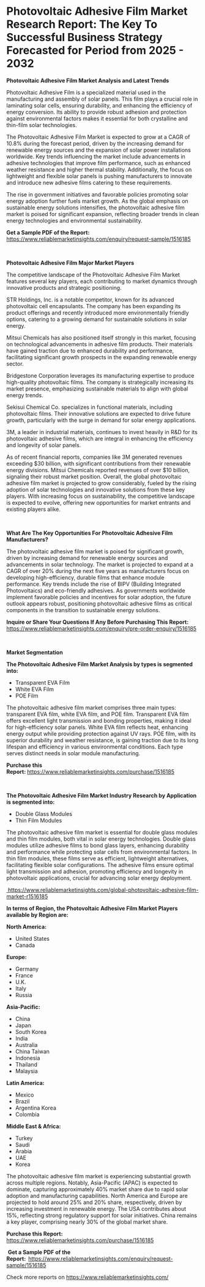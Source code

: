 <p><h1>Photovoltaic Adhesive Film Market Research Report: The Key To Successful Business Strategy Forecasted for Period from 2025 - 2032</h1></p><p><strong>Photovoltaic Adhesive Film Market Analysis and Latest Trends</strong></p>
<p><p>Photovoltaic Adhesive Film is a specialized material used in the manufacturing and assembly of solar panels. This film plays a crucial role in laminating solar cells, ensuring durability, and enhancing the efficiency of energy conversion. Its ability to provide robust adhesion and protection against environmental factors makes it essential for both crystalline and thin-film solar technologies.</p><p>The Photovoltaic Adhesive Film Market is expected to grow at a CAGR of 10.8% during the forecast period, driven by the increasing demand for renewable energy sources and the expansion of solar power installations worldwide. Key trends influencing the market include advancements in adhesive technologies that improve film performance, such as enhanced weather resistance and higher thermal stability. Additionally, the focus on lightweight and flexible solar panels is pushing manufacturers to innovate and introduce new adhesive films catering to these requirements.</p><p>The rise in government initiatives and favorable policies promoting solar energy adoption further fuels market growth. As the global emphasis on sustainable energy solutions intensifies, the photovoltaic adhesive film market is poised for significant expansion, reflecting broader trends in clean energy technologies and environmental sustainability.</p></p>
<p><strong>Get a Sample PDF of the Report:&nbsp;</strong> <a href="https://www.reliablemarketinsights.com/enquiry/request-sample/1516185?utm_campaign=3164&utm_medium=2&utm_source=Github&utm_content=ia&utm_term=29032025&utm_id=photovoltaic-adhesive-film">https://www.reliablemarketinsights.com/enquiry/request-sample/1516185</a></p>
<p>&nbsp;</p>
<p><strong>Photovoltaic Adhesive Film Major Market Players</strong></p>
<p><p>The competitive landscape of the Photovoltaic Adhesive Film Market features several key players, each contributing to market dynamics through innovative products and strategic positioning. </p><p>STR Holdings, Inc. is a notable competitor, known for its advanced photovoltaic cell encapsulants. The company has been expanding its product offerings and recently introduced more environmentally friendly options, catering to a growing demand for sustainable solutions in solar energy.</p><p>Mitsui Chemicals has also positioned itself strongly in this market, focusing on technological advancements in adhesive film products. Their materials have gained traction due to enhanced durability and performance, facilitating significant growth prospects in the expanding renewable energy sector.</p><p>Bridgestone Corporation leverages its manufacturing expertise to produce high-quality photovoltaic films. The company is strategically increasing its market presence, emphasizing sustainable materials to align with global energy trends.</p><p>Sekisui Chemical Co. specializes in functional materials, including photovoltaic films. Their innovative solutions are expected to drive future growth, particularly with the surge in demand for solar energy applications.</p><p>3M, a leader in industrial materials, continues to invest heavily in R&D for its photovoltaic adhesive films, which are integral in enhancing the efficiency and longevity of solar panels.</p><p>As of recent financial reports, companies like 3M generated revenues exceeding $30 billion, with significant contributions from their renewable energy divisions. Mitsui Chemicals reported revenues of over $10 billion, signaling their robust market position. Overall, the global photovoltaic adhesive film market is projected to grow considerably, fueled by the rising adoption of solar technologies and innovative solutions from these key players. With increasing focus on sustainability, the competitive landscape is expected to evolve, offering new opportunities for market entrants and existing players alike.</p></p>
<p>&nbsp;</p>
<p><strong>What Are The Key Opportunities For Photovoltaic Adhesive Film Manufacturers?</strong></p>
<p><p>The photovoltaic adhesive film market is poised for significant growth, driven by increasing demand for renewable energy sources and advancements in solar technology. The market is projected to expand at a CAGR of over 20% during the next five years as manufacturers focus on developing high-efficiency, durable films that enhance module performance. Key trends include the rise of BIPV (Building Integrated Photovoltaics) and eco-friendly adhesives. As governments worldwide implement favorable policies and incentives for solar adoption, the future outlook appears robust, positioning photovoltaic adhesive films as critical components in the transition to sustainable energy solutions.</p></p>
<p><strong>Inquire or Share Your Questions If Any Before Purchasing This Report:</strong> <a href="https://www.reliablemarketinsights.com/enquiry/pre-order-enquiry/1516185?utm_campaign=3164&utm_medium=2&utm_source=Github&utm_content=ia&utm_term=29032025&utm_id=photovoltaic-adhesive-film">https://www.reliablemarketinsights.com/enquiry/pre-order-enquiry/1516185</a></p>
<p>&nbsp;</p>
<p><strong>Market Segmentation</strong></p>
<p><strong>The Photovoltaic Adhesive Film Market Analysis by types is segmented into:</strong></p>
<p><ul><li>Transparent EVA Film</li><li>White EVA Film</li><li>POE Film</li></ul></p>
<p><p>The photovoltaic adhesive film market comprises three main types: transparent EVA film, white EVA film, and POE film. Transparent EVA film offers excellent light transmission and bonding properties, making it ideal for high-efficiency solar panels. White EVA film reflects heat, enhancing energy output while providing protection against UV rays. POE film, with its superior durability and weather resistance, is gaining traction due to its long lifespan and efficiency in various environmental conditions. Each type serves distinct needs in solar module manufacturing.</p></p>
<p><strong>Purchase this Report:&nbsp;</strong><a href="https://www.reliablemarketinsights.com/purchase/1516185?utm_campaign=3164&utm_medium=2&utm_source=Github&utm_content=ia&utm_term=29032025&utm_id=photovoltaic-adhesive-film">https://www.reliablemarketinsights.com/purchase/1516185</a></p>
<p>&nbsp;</p>
<p><strong>The Photovoltaic Adhesive Film Market Industry Research by Application is segmented into:</strong></p>
<p><ul><li>Double Glass Modules</li><li>Thin Film Modules</li></ul></p>
<p><p>The photovoltaic adhesive film market is essential for double glass modules and thin film modules, both vital in solar energy technologies. Double glass modules utilize adhesive films to bond glass layers, enhancing durability and performance while protecting solar cells from environmental factors. In thin film modules, these films serve as efficient, lightweight alternatives, facilitating flexible solar configurations. The adhesive films ensure optimal light transmission and adhesion, promoting efficiency and longevity in photovoltaic applications, crucial for advancing solar energy deployment.</p></p>
<p><a href="https://www.reliablemarketinsights.com/global-photovoltaic-adhesive-film-market-r1516185?utm_campaign=3164&utm_medium=2&utm_source=Github&utm_content=ia&utm_term=29032025&utm_id=photovoltaic-adhesive-film">&nbsp;https://www.reliablemarketinsights.com/global-photovoltaic-adhesive-film-market-r1516185</a></p>
<p><strong>In terms of Region, the Photovoltaic Adhesive Film Market Players available by Region are:</strong></p>
<p>
    <p> <strong> North America: </strong>
        <ul>
            <li>United States</li>
            <li>Canada</li>
        </ul>
        </p> 
    <p> <strong> Europe: </strong>
        <ul>
            <li>Germany</li>
            <li>France</li>
            <li>U.K.</li>
            <li>Italy</li>
            <li>Russia</li>
        </ul>
        </p> 
    <p> <strong> Asia-Pacific: </strong>
        <ul>
            <li>China</li>
            <li>Japan</li>
            <li>South Korea</li>
            <li>India</li>
            <li>Australia</li>
            <li>China Taiwan</li>
            <li>Indonesia</li>
            <li>Thailand</li>
            <li>Malaysia</li>
        </ul>
        </p> 
    <p> <strong> Latin America: </strong>
        <ul>
            <li>Mexico</li>
            <li>Brazil</li>
            <li>Argentina Korea</li>
            <li>Colombia</li>
        </ul>
        </p> 
    <p> <strong> Middle East & Africa: </strong>
        <ul>
            <li>Turkey</li>
            <li>Saudi</li>
            <li>Arabia</li>
            <li>UAE</li>
            <li>Korea</li>
        </ul>
    </p>
    </p>
<p><p>The photovoltaic adhesive film market is experiencing substantial growth across multiple regions. Notably, Asia-Pacific (APAC) is expected to dominate, capturing approximately 40% market share due to rapid solar adoption and manufacturing capabilities. North America and Europe are projected to hold around 25% and 20% share, respectively, driven by increasing investment in renewable energy. The USA contributes about 15%, reflecting strong regulatory support for solar initiatives. China remains a key player, comprising nearly 30% of the global market share.</p></p>
<p><strong>Purchase this Report: </strong><a href="https://www.reliablemarketinsights.com/purchase/1516185?utm_campaign=3164&utm_medium=2&utm_source=Github&utm_content=ia&utm_term=29032025&utm_id=photovoltaic-adhesive-film">https://www.reliablemarketinsights.com/purchase/1516185</a></p>
<p>&nbsp;<strong>Get a Sample PDF of the Report:&nbsp;&nbsp;</strong><a href="https://www.reliablemarketinsights.com/enquiry/request-sample/1516185?utm_campaign=3164&utm_medium=2&utm_source=Github&utm_content=ia&utm_term=29032025&utm_id=photovoltaic-adhesive-film">https://www.reliablemarketinsights.com/enquiry/request-sample/1516185</a></p>
<p><strong></strong></p>
<p>Check more reports on <a href="https://www.reliablemarketinsights.com/?utm_campaign=3164&utm_medium=2&utm_source=Github&utm_content=ia&utm_term=29032025&utm_id=photovoltaic-adhesive-film">https://www.reliablemarketinsights.com/</a></p>